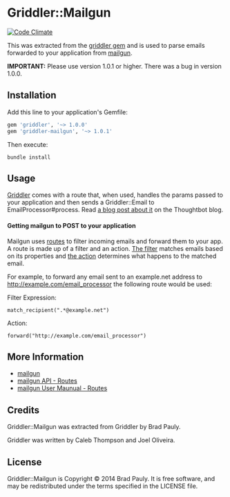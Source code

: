 # Griddler::Mailgun

[![Code Climate](https://codeclimate.com/github/bradpauly/griddler-mailgun.png)](https://codeclimate.com/github/bradpauly/griddler-mailgun)

This was extracted from the [griddler gem](https://github.com/thoughtbot/griddler) and is used to
parse emails forwarded to your application from [mailgun](http://mailgun.com/).

**IMPORTANT:** Please use version 1.0.1 or higher. There was a bug in version 1.0.0.

## Installation

Add this line to your application's Gemfile:

```ruby
gem 'griddler', '~> 1.0.0'
gem 'griddler-mailgun', '~> 1.0.1'
```

Then execute:

```
bundle install
```

## Usage

[Griddler](http://griddler.io/) comes with a route that, when used, handles the params passed to your application and then sends a Griddler::Email to EmailProcessor#process. Read [a blog post about it](http://robots.thoughtbot.com/handle-incoming-email-with-griddler) on the Thoughtbot blog.

#### Getting mailgun to POST to your application

Mailgun uses [routes](http://documentation.mailgun.com/user_manual.html#routes) to filter incoming emails and forward them to your app. A route is made up of a filter and an action. [The filter](http://documentation.mailgun.com/api-routes.html#filters) matches emails based on its properties and [the action](http://documentation.mailgun.com/api-routes.html#actions) determines what happens to the matched email.

For example, to forward any email sent to an example.net address to http://example.com/email_processor 
the following route would be used:

Filter Expression:

```
match_recipient(".*@example.net")
```

Action:

```
forward("http://example.com/email_processor")
```

## More Information

* [mailgun](http://www.mailgun.com)
* [mailgun API - Routes](http://documentation.mailgun.com/api-routes.html)
* [mailgun User Maunual - Routes](http://documentation.mailgun.com/user_manual.html#routes)

## Credits

Griddler::Mailgun was extracted from Griddler by Brad Pauly.

Griddler was written by Caleb Thompson and Joel Oliveira.

## License

Griddler::Mailgun is Copyright © 2014 Brad Pauly. It is free
software, and may be redistributed under the terms specified
in the LICENSE file.
